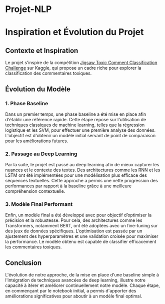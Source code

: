# Projet-NLP

# Inspiration et Évolution du Projet

## Contexte et Inspiration
Le projet s'inspire de la compétition [Jigsaw Toxic Comment Classification Challenge](https://www.kaggle.com/search?q=jigsaw+toxic+comment+classification+challenge) sur Kaggle, qui propose un cadre riche pour explorer la classification des commentaires toxiques.

## Évolution du Modèle

### 1. Phase Baseline
Dans un premier temps, une phase baseline a été mise en place afin d'établir une référence rapide. Cette étape repose sur l'utilisation de techniques classiques de machine learning, telles que la régression logistique et les SVM, pour effectuer une première analyse des données. L'objectif est d'obtenir un modèle initial servant de point de comparaison pour les améliorations futures.

### 2. Passage au Deep Learning
Par la suite, le projet est passé au deep learning afin de mieux capturer les nuances et le contexte des textes. Des architectures comme les RNN et les LSTM ont été implémentées pour une modélisation plus efficace des séquences textuelles. Cette approche a permis une nette progression des performances par rapport à la baseline grâce à une meilleure compréhension contextuelle.

### 3. Modèle Final Performant
Enfin, un modèle final a été développé avec pour objectif d’optimiser la précision et la robustesse. Pour cela, des architectures comme les Transformers, notamment BERT, ont été adoptées avec un fine-tuning sur des jeux de données spécifiques. L’optimisation est passée par un ajustement des hyperparamètres et une validation croisée pour maximiser la performance. Le modèle obtenu est capable de classifier efficacement les commentaires toxiques.

## Conclusion
L'évolution de notre approche, de la mise en place d'une baseline simple à l'intégration de techniques avancées de deep learning, illustre notre capacité à itérer et améliorer continuellement notre modèle. Chaque étape, en commençant par le notebook initial, a permis d'apporter des améliorations significatives pour aboutir à un modèle final optimal.

